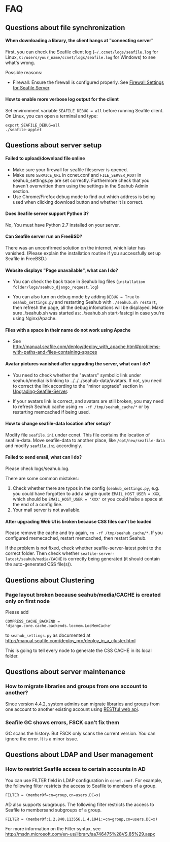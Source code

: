 # FAQ

## Questions about file synchronization

#### When downloading a library, the client hangs at "connecting server"

First, you can check the Seafile client log (`~/.ccnet/logs/seafile.log` for
Linux, `C:/users/your_name/ccnet/logs/seafile.log` for Windows) to see what's wrong.

Possible reasons:

* Firewall: Ensure the firewall is configured properly. See [Firewall Settings for Seafile Server](deploy/using_firewall.md)

#### How to enable more verbose log output for the client

Set environment variable `SEAFILE_DEBUG = all` before running Seafile client. On Linux, you can open a terminal and type: 

```
export SEAFILE_DEBUG=all
./seafile-applet
```

## Questions about server setup

#### Failed to upload/download file online

* Make sure your firewall for seafile fileserver is opened.
* Make sure `SERVICE_URL` in ccnet.conf and `FILE_SERVER_ROOT` in seahub_settings.py are set correctly. Furthermore check that you haven't overwritten them using the settings in the Seahub Admin section.
* Use Chrome/Firefox debug mode to find out which address is being used when clicking download button and whether it is correct.

#### Does Seafile server support Python 3?

No, You must have Python 2.7 installed on your server.

#### Can Seafile server run on FreeBSD?

There was an unconfirmed solution on the internet, which later has vanished.
(Please explain the installation routine if you successfully set up Seafile in FreeBSD.)

#### Website displays "Page unavailable", what can I do?

* You can check the back trace in Seahub log files (`installation folder/logs/seahub_django_request.log`)

* You can also turn on debug mode by adding `DEBUG = True` to `seahub_settings.py` and restarting Seahub with `./seahub.sh restart`, then refresh the page, all the debug infomations will be displayed. Make sure ./seahub.sh was started as: ./seahub.sh start-fastcgi in case you're using Nginx/Apache.

#### Files with a space in their name do not work using Apache

* See http://manual.seafile.com/deploy/deploy_with_apache.html#problems-with-paths-and-files-containing-spaces

#### Avatar pictures vanished after upgrading the server, what can I do?

* You need to check whether the "avatars" symbolic link under seahub/media/ is linking to ../../../seahub-data/avatars. If not, you need to correct the link according to the "minor upgrade" section in [Upgrading-Seafile-Server](deploy/upgrade.md).

* If your avatars link is correct, and avatars are still broken, you may need to refresh Seahub cache using `rm -rf /tmp/seahub_cache/*` or by restarting memcached if being used.

#### How to change seafile-data location after setup?

Modify file `seafile.ini` under ccnet. This file contains the location of seafile-data. Move seafile-data to another place, like `/opt/new/seafile-data` and modify `seafile.ini` accordingly.

#### Failed to send email, what can I do?

Please check logs/seahub.log.

There are some common mistakes:

1. Check whether there are typos in the config (`seahub_settings.py`, e.g. you could have forgotten to add a single quote `EMAIL_HOST_USER = XXX`, which should be `EMAIL_HOST_USER = 'XXX'` or you could habe a space at the end of a config line.
2. Your mail server is not available.

#### After upgrading Web UI is broken because CSS files can't be loaded

Please remove the cache and try again, `rm -rf /tmp/seahub_cache/*`. If you configured memecached, restart memcached, then restart Seahub.

If the problem is not fixed, check whether seafile-server-latest point to the correct folder. Then check whether `seafile-server-latest/seahub/media/CACHE` is correctly being generated (it should contain the auto-generated CSS file(s)).

## Questions about Clustering

### Page layout broken because seahub/media/CACHE is created only on first node

Please add

    COMPRESS_CACHE_BACKEND = 'django.core.cache.backends.locmem.LocMemCache'

to `seahub_settings.py` as documented at http://manual.seafile.com/deploy_pro/deploy_in_a_cluster.html

This is going to tell every node to generate the CSS CACHE in its local folder.


## Questions about server maintenance

### How to migrate libraries and groups from one account to another?

Since version 4.4.2, system admins can migrate libraries and groups from one account to another existing account using [RESTful web api](https://github.com/haiwen/seafile-docs/blob/master/develop/web_api.md#migrate-account).

### Seafile GC shows errors, FSCK can’t fix them

GC scans the history. But FSCK only scans the current version. You can ignore the error. It is a minor issue.

## Questions about LDAP and User management

### How to restrict Seafile access to certain accounts in AD

You can use FILTER field in LDAP configuration in `ccnet.conf`. For example, the following filter restricts the access to Seafile to members of a group.

    FILTER = (memberOf=cn=group,cn=users,DC=x)

AD also supports subgroups. The following filter restricts the access to Seafile to membersand subgroups of a group.

    FILTER = (memberOf:1.2.840.113556.1.4.1941:=cn=group,cn=users,DC=x)

For more information on the Filter syntax, see http://msdn.microsoft.com/en-us/library/aa746475%28VS.85%29.aspx
